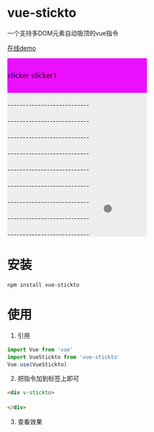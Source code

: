 # vue-stickto

一个支持多DOM元素自动吸顶的vue指令

[在线demo](http://docs.gomeminus.com/vue-stickto/examples/dist/index.html)

![demo.gif](demo.gif)

# 安装

```
npm install vue-stickto
```

# 使用

1. 引用
```js
import Vue from 'vue'
import VueStickto from 'vue-stickto'
Vue.use(VueStickto)
```

2. 把指令加到标签上即可

```html
<div v-stickto>
    
</div>
```

3. 查看效果
